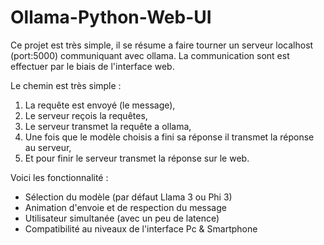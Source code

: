 # Ollama-Python-Web-UI

Ce projet est très simple, il se résume a faire tourner un serveur localhost (port:5000) communiquant avec ollama. La communication sont est effectuer par le biais de l'interface web.

Le chemin est très simple :
 
1. La requête est envoyé (le message),
2. Le serveur reçois la requêtes,
3. Le serveur transmet la requête a ollama,
4. Une fois que le modèle choisis a fini sa réponse il transmet la réponse au serveur,
5. Et pour finir le serveur transmet la réponse sur le web.

Voici les fonctionnalité :
- Sélection du modèle (par défaut Llama 3 ou Phi 3)
- Animation d'envoie et de respection du message
- Utilisateur simultanée (avec un peu de latence)
- Compatibilité au niveaux de l'interface Pc & Smartphone

